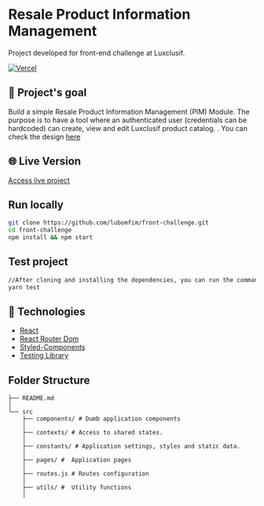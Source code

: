 # Resale Product Information Management

Project developed for front-end challenge at Luxclusif.

[![Vercel](https://vercelbadge.vercel.app/api/lubomfim/front-challenge)](https://luxclusif.vercel.app/)

## 🎯 Project's goal

Build a simple Resale Product Information Management (PIM) Module. The purpose is to have a tool where an authenticated user (credentials can be hardcoded) can create, view and edit Luxclusif product catalog.
. You can check the design [here](https://xd.adobe.com/view/61dbec2c-0235-4a87-9fbb-87db24ebb0b2-3488/?fullscreen)
## 🌐 Live Version

[Access live project](https://luxclusif.vercel.app/)

## Run locally

```sh
git clone https://github.com/lubomfim/front-challenge.git
cd front-challenge
npm install && npm start
```

## Test project

```sh
//After cloning and installing the dependencies, you can run the command:
yarn test
```
## 🚀 Technologies

- [React](https://pt-br.reactjs.org/)
- [React Router Dom](https://reactrouter.com/web/guides/quick-start)
- [Styled-Components](https://styled-components.com/)
- [Testing Library](https://testing-library.com/)

## Folder Structure

```
├── README.md
│
└── src
    ├── components/ # Dumb application components
    │
    ├── contexts/ # Access to shared states.
    │
    ├── constants/ # Application settings, styles and static data.
    │
    ├── pages/ #  Application pages
    │
    ├── routes.js # Routes configuration
    │
    ├── utils/ #  Utility functions
    │
```

